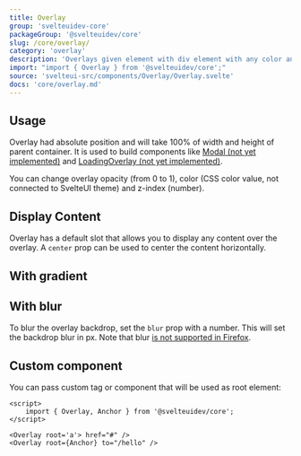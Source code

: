 ```yaml
---
title: Overlay
group: 'svelteuidev-core'
packageGroup: '@svelteuidev/core'
slug: /core/overlay/
category: 'overlay'
description: 'Overlays given element with div element with any color and opacity'
import: "import { Overlay } from '@svelteuidev/core';"
source: 'svelteui-src/components/Overlay/Overlay.svelte'
docs: 'core/overlay.md'
---
```


<script>
    import { Demo, OverlayDemos } from '@svelteuidev/demos';
    import { Heading } from 'components';
</script>

<Heading />

## Usage

Overlay had absolute position and will take 100% of width and height of parent container.
It is used to build components like [Modal (not yet implemented)](/core/modal/) and [LoadingOverlay (not yet implemented)](/core/loading-overlay/).

You can change overlay opacity (from 0 to 1), color (CSS color value, not connected to SvelteUI theme) and z-index (number).

<Demo demo={OverlayDemos.usage} />

## Display Content

Overlay has a default slot that allows you to display any content over the overlay. A `center` prop can be used to center the content horizontally.

<Demo demo={OverlayDemos.content} />

## With gradient

<Demo demo={OverlayDemos.gradient} />

## With blur

To blur the overlay backdrop, set the `blur` prop with a number. This will set the backdrop blur in px.
Note that blur [is not supported in Firefox](https://caniuse.com/css-backdrop-filter).

<Demo demo={OverlayDemos.blur} />

## Custom component

You can pass custom tag or component that will be used as root element:

```svelte
<script>
    import { Overlay, Anchor } from '@svelteuidev/core';
</script>

<Overlay root='a'> href="#" />
<Overlay root={Anchor} to="/hello" />
```
